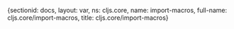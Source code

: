 {sectionid: docs, layout: var, ns: cljs.core, name: import-macros, full-name: cljs.core/import-macros,
  title: cljs.core/import-macros}
